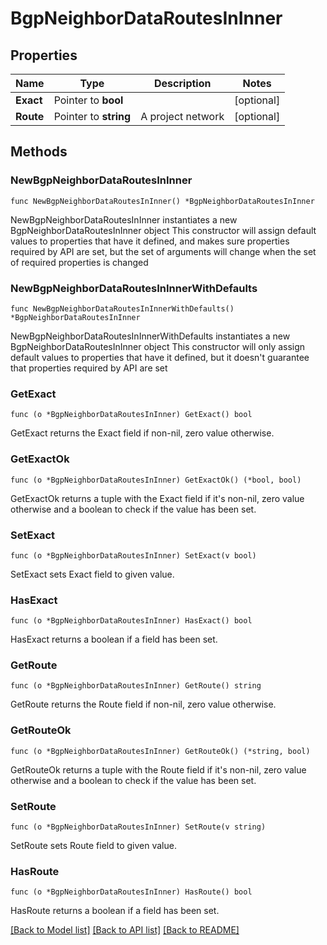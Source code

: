 # BgpNeighborDataRoutesInInner

## Properties

Name | Type | Description | Notes
------------ | ------------- | ------------- | -------------
**Exact** | Pointer to **bool** |  | [optional] 
**Route** | Pointer to **string** | A project network | [optional] 

## Methods

### NewBgpNeighborDataRoutesInInner

`func NewBgpNeighborDataRoutesInInner() *BgpNeighborDataRoutesInInner`

NewBgpNeighborDataRoutesInInner instantiates a new BgpNeighborDataRoutesInInner object
This constructor will assign default values to properties that have it defined,
and makes sure properties required by API are set, but the set of arguments
will change when the set of required properties is changed

### NewBgpNeighborDataRoutesInInnerWithDefaults

`func NewBgpNeighborDataRoutesInInnerWithDefaults() *BgpNeighborDataRoutesInInner`

NewBgpNeighborDataRoutesInInnerWithDefaults instantiates a new BgpNeighborDataRoutesInInner object
This constructor will only assign default values to properties that have it defined,
but it doesn't guarantee that properties required by API are set

### GetExact

`func (o *BgpNeighborDataRoutesInInner) GetExact() bool`

GetExact returns the Exact field if non-nil, zero value otherwise.

### GetExactOk

`func (o *BgpNeighborDataRoutesInInner) GetExactOk() (*bool, bool)`

GetExactOk returns a tuple with the Exact field if it's non-nil, zero value otherwise
and a boolean to check if the value has been set.

### SetExact

`func (o *BgpNeighborDataRoutesInInner) SetExact(v bool)`

SetExact sets Exact field to given value.

### HasExact

`func (o *BgpNeighborDataRoutesInInner) HasExact() bool`

HasExact returns a boolean if a field has been set.

### GetRoute

`func (o *BgpNeighborDataRoutesInInner) GetRoute() string`

GetRoute returns the Route field if non-nil, zero value otherwise.

### GetRouteOk

`func (o *BgpNeighborDataRoutesInInner) GetRouteOk() (*string, bool)`

GetRouteOk returns a tuple with the Route field if it's non-nil, zero value otherwise
and a boolean to check if the value has been set.

### SetRoute

`func (o *BgpNeighborDataRoutesInInner) SetRoute(v string)`

SetRoute sets Route field to given value.

### HasRoute

`func (o *BgpNeighborDataRoutesInInner) HasRoute() bool`

HasRoute returns a boolean if a field has been set.


[[Back to Model list]](../README.md#documentation-for-models) [[Back to API list]](../README.md#documentation-for-api-endpoints) [[Back to README]](../README.md)


